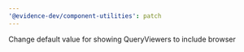 ```yaml
---
'@evidence-dev/component-utilities': patch
---
```


Change default value for showing QueryViewers to include browser
